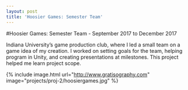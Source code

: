 ```yaml
---
layout: post
title: 'Hoosier Games: Semester Team'
---
```

#Hoosier Games: Semester Team - September 2017 to December 2017

Indiana University’s game production club, where I led a small team on a game idea of my creation. I worked on setting goals for the team, helping program in Unity, and creating presentations at milestones. This project helped me learn project scope.

{% include image.html url="http://www.gratisography.com" image="projects/proj-2/hoosiergames.jpg" %}
